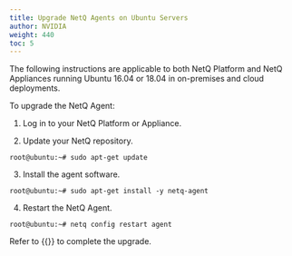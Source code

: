 ```yaml
---
title: Upgrade NetQ Agents on Ubuntu Servers
author: NVIDIA
weight: 440
toc: 5
---
```

The following instructions are applicable to both NetQ Platform and NetQ Appliances running Ubuntu 16.04 or 18.04 in on-premises and cloud deployments.

To upgrade the NetQ Agent:

1. Log in to your NetQ Platform or Appliance.

2. Update your NetQ repository.

```
root@ubuntu:~# sudo apt-get update
```

3. Install the agent software.

```
root@ubuntu:~# sudo apt-get install -y netq-agent
```

4. Restart the NetQ Agent.

```
root@ubuntu:~# netq config restart agent
```

Refer to {{<link title="Install and Configure the NetQ Agent on Ubuntu Servers">}} to complete the upgrade.
